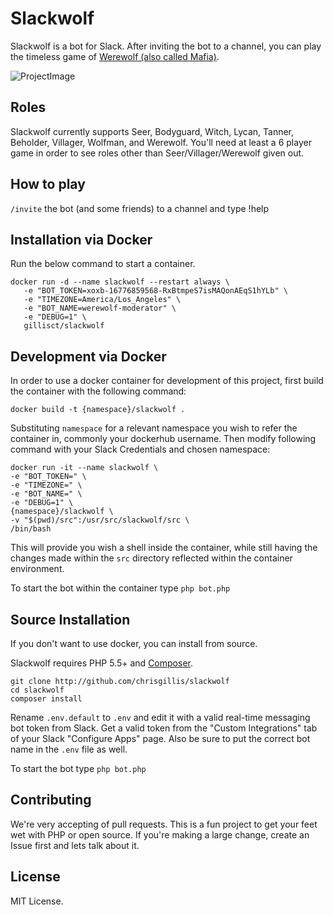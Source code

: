 # Slackwolf
Slackwolf is a bot for Slack. After inviting the bot to a channel, you can play the timeless game of [Werewolf (also called Mafia)](https://en.wikipedia.org/wiki/Mafia_(party_game)).

![ProjectImage](http://i.imgur.com/0Kwd8oe.png)

## Roles
Slackwolf currently supports Seer, Bodyguard, Witch, Lycan, Tanner, Beholder, Villager, Wolfman, and Werewolf. You'll need at least a 6 player game in order to see roles other than Seer/Villager/Werewolf given out.

## How to play
`/invite` the bot (and some friends) to a channel and type !help

## Installation via Docker
Run the below command to start a container.
```
docker run -d --name slackwolf --restart always \
   -e "BOT_TOKEN=xoxb-16776859568-RxBtmpeS7isMAQonAEqS1hYLb" \
   -e "TIMEZONE=America/Los_Angeles" \
   -e "BOT_NAME=werewolf-moderator" \
   -e "DEBUG=1" \
   gillisct/slackwolf
```

## Development via Docker
In order to use a docker container for development of this project, first build
the container with the following command:
```
docker build -t {namespace}/slackwolf .
```
Substituting `namespace` for a relevant namespace you wish to refer the
container in, commonly your dockerhub username. Then modify following command
with your Slack Credentials and chosen namespace:  

```
docker run -it --name slackwolf \
-e "BOT_TOKEN=" \
-e "TIMEZONE=" \
-e "BOT_NAME=" \
-e "DEBUG=1" \
{namespace}/slackwolf \
-v "$(pwd)/src":/usr/src/slackwolf/src \
/bin/bash
```
This will provide you wish a shell inside the container, while still having the
changes made within the `src` directory reflected within the container
environment.

To start the bot within the container type `php bot.php`

## Source Installation
If you don't want to use docker, you can install from source.

Slackwolf requires PHP 5.5+ and [Composer](https://getcomposer.org/).

```
git clone http://github.com/chrisgillis/slackwolf
cd slackwolf
composer install
```

Rename `.env.default` to `.env` and edit it with a valid real-time messaging bot token from Slack. Get a valid token from the "Custom Integrations" tab of your Slack "Configure Apps" page. Also be sure to put the correct bot name in the `.env` file as well.

To start the bot type `php bot.php`



## Contributing

We're very accepting of pull requests. This is a fun project to get your feet wet with PHP or open source. If you're making a large change, create an Issue first and lets talk about it.

## License

MIT License.
